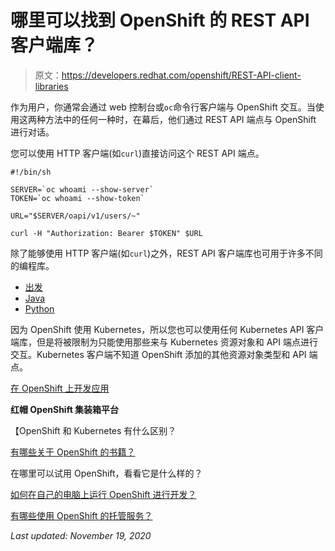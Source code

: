 # 哪里可以找到 OpenShift 的 REST API 客户端库？

> 原文：<https://developers.redhat.com/openshift/REST-API-client-libraries>

作为用户，你通常会通过 web 控制台或`oc`命令行客户端与 OpenShift 交互。当使用这两种方法中的任何一种时，在幕后，他们通过 REST API 端点与 OpenShift 进行对话。

您可以使用 HTTP 客户端(如`curl`)直接访问这个 REST API 端点。

```
#!/bin/sh

SERVER=`oc whoami --show-server`
TOKEN=`oc whoami --show-token`

URL="$SERVER/oapi/v1/users/~"

curl -H "Authorization: Bearer $TOKEN" $URL 
```

除了能够使用 HTTP 客户端(如`curl`)之外，REST API 客户端库也可用于许多不同的编程库。

*   [出发](https://github.com/openshift/client-go)
*   [Java](https://github.com/openshift/openshift-restclient-java)
*   [Python](https://github.com/openshift/openshift-restclient-python)

因为 OpenShift 使用 Kubernetes，所以您也可以使用任何 Kubernetes API 客户端库，但是将被限制为只能使用那些来与 Kubernetes 资源对象和 API 端点进行交互。Kubernetes 客户端不知道 OpenShift 添加的其他资源对象类型和 API 端点。

[在 OpenShift 上开发应用](https://developers.redhat.com/openshift)

**红帽 OpenShift 集装箱平台**

【OpenShift 和 Kubernetes 有什么区别？

[有哪些关于 OpenShift 的书籍？](https://developers.redhat.com/openshift/openshift-books/)

在哪里可以试用 OpenShift，看看它是什么样的？

[如何在自己的电脑上运行 OpenShift 进行开发？](https://developers.redhat.com/openshift/local-openshift/)

[有哪些使用 OpenShift 的托管服务？](https://developers.redhat.com/openshift/hosting-openshift/)

*Last updated: November 19, 2020*